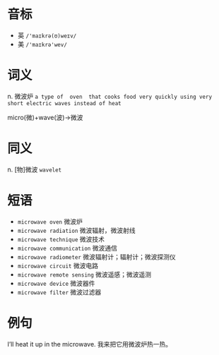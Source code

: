 # 音标

- 英 `/'maɪkrə(ʊ)weɪv/`
- 美 `/'maɪkrə'wev/`

# 词义

n. 微波炉
`a type of  oven  that cooks food very quickly using very short electric waves instead of heat`



micro(微)+wave(波)→微波

# 同义

n. [物]微波
`wavelet`

# 短语

- `microwave oven` 微波炉
- `microwave radiation` 微波辐射，微波射线
- `microwave technique` 微波技术
- `microwave communication` 微波通信
- `microwave radiometer` 微波辐射计；辐射计；微波探测仪
- `microwave circuit` 微波电路
- `microwave remote sensing` 微波遥感；微波遥测
- `microwave device` 微波器件
- `microwave filter` 微波过滤器

# 例句

I’ll heat it up in the microwave.
我来把它用微波炉热一热。


